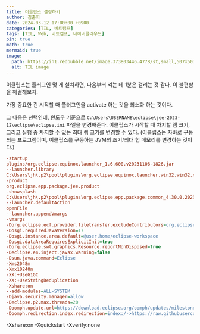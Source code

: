 ```yaml
---
title: 이클립스 설정하기
author: 김준회
date: 2024-03-12 17:00:00 +0900
categories: [TIL, 비트캠프]
tags: [TIL, Web, 비트캠프, 네이버클라우드]
pin: true
math: true
mermaid: true
image:
  path: https://ih1.redbubble.net/image.373803446.4778/st,small,507x507-pad,600x600,f8f8f8.u1.jpg
  alt: TIL image
---
```


이클립스는 플러그인 몇 개 설치하면, 다음부터 켜는 데 1분은 걸리는 것 같다. 이 불편함을 해결해보자.

가장 중요한 건 시작할 때 플러그인을 activate 하는 것을 최소화 하는 것이다.

그 다음은 선택인데, 윈도우 기준으로 `C:\Users\USERNAME\eclipse\jee-2023-12\eclipse\eclipse.ini` 파일을 변경해준다. 이클립스가 시작할 때 차지할 램 크기, 그리고 실행 중 차지할 수 있는 최대 램 크기를 변경할 수 있다. (이클립스는 자바로 구동되는 프로그램이며, 이클립스를 구동하는 JVM의 초기/최대 힙 메모리를 변경하는 것이다.)

```ini
-startup
plugins/org.eclipse.equinox.launcher_1.6.600.v20231106-1826.jar
--launcher.library
C:\Users\jh\.p2\pool\plugins\org.eclipse.equinox.launcher.win32.win32.x86_64_1.2.800.v20231003-1442
-product
org.eclipse.epp.package.jee.product
-showsplash
C:\Users\jh\.p2\pool\plugins\org.eclipse.epp.package.common_4.30.0.20231201-1200
--launcher.defaultAction
openFile
--launcher.appendVmargs
-vmargs
-Dorg.eclipse.ecf.provider.filetransfer.excludeContributors=org.eclipse.ecf.provider.filetransfer.httpclientjava
-Dosgi.requiredJavaVersion=17
-Dosgi.instance.area.default=@user.home/eclipse-workspace
-Dosgi.dataAreaRequiresExplicitInit=true
-Dorg.eclipse.swt.graphics.Resource.reportNonDisposed=true
-Declipse.e4.inject.javax.warning=false
-Dsun.java.command=Eclipse
-Xms2048m
-Xmx10240m
-XX:+UseG1GC
-XX:+UseStringDeduplication
-Xshare:on
--add-modules=ALL-SYSTEM
-Djava.security.manager=allow
-Declipse.p2.max.threads=20
-Doomph.update.url=https://download.eclipse.org/oomph/updates/milestone/latest
-Doomph.redirection.index.redirection=index:/->https://raw.githubusercontent.com/eclipse-oomph/oomph/master/setups/
```

-Xshare:on
-Xquickstart
-Xverify:none